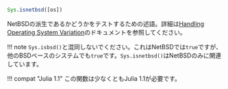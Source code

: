 ```julia
Sys.isnetbsd([os])
```

NetBSDの派生であるかどうかをテストするための述語。詳細は[Handling Operating System Variation](@ref)のドキュメントを参照してください。

!!! note
    `Sys.isbsd()`と混同しないでください。これはNetBSDでは`true`ですが、他のBSDベースのシステムでも`true`です。`Sys.isnetbsd()`はNetBSDのみに関連しています。


!!! compat "Julia 1.1"
    この関数は少なくともJulia 1.1が必要です。

